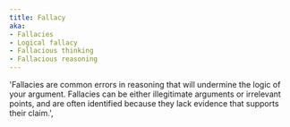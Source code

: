 ```yaml
---
title: Fallacy
aka:
- Fallacies
- Logical fallacy
- Fallacious thinking
- Fallacious reasoning
---
```

'Fallacies are common errors in reasoning that will undermine the logic of your argument. Fallacies can be either illegitimate arguments or irrelevant points, and are often identified because they lack evidence that supports their claim.',
